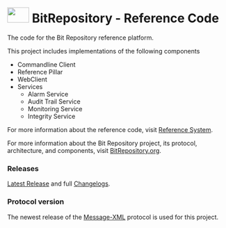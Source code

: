 <img src="https://sbforge.org/download/attachments/2326650/bitreplogoNY.png?version=1&modificationDate=1377984293249&api=v2" width="50" height="35">  BitRepository - Reference Code 
=========

The code for the Bit Repository reference platform.

This project includes implementations of the following components
* Commandline Client
* Reference Pillar
* WebClient
* Services
  * Alarm Service
  * Audit Trail Service
  * Monitoring Service
  * Integrity Service

For more information about the reference code, visit [Reference System](https://sbforge.org/display/BITMAG/Reference+system).

For more information about the Bit Repository project, its protocol, architecture, and components, visit [BitRepository.org](https://sbforge.org/display/BITMAG).

### Releases
[Latest Release](https://github.com/bitrepository/reference/releases/latest) and full [Changelogs](https://github.com/bitrepository/reference/releases).

### Protocol version
The newest release of the [Message-XML](https://github.com/bitrepository/message-xml/releases) protocol is used for this project.

